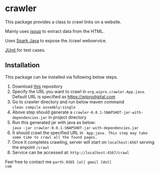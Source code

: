 # crawler
This package provides a class to crawl links on a website. 

Mainly uses <a href="https://jsoup.org/">jsoup</a> to extract data from the HTML. 

Uses <a href="http://sparkjava.com/">Spark Java</a> to expose the /crawl webservice. 

<a href="https://junit.org/"> JUnit </a> for test cases. 

<h2> Installation </h2>

This package can be installed via following below steps.

<ol>
	<li> Download <a href="https://github.com/parth9365/crawler/">this</a> repository </li> 
  <li> Specify the URL you want to crawl in <code>org.wipro.crawler.App.java</code>. <br/>Default URL is specified as <a href="https://wiprodigital.com/"> https://wiprodigital.com </a>
	<li> Go to crawler directory and run below maven command <br/> <code>clean compile assembly:single</code></li>
  <li> Above step should generate a <code>crawler-0.0.1-SNAPSHOT-jar-with-dependencies.jar</code> in project directory </li>
  <li> Run this generated jar with java as below: <br/> <code>java -jar crawler-0.0.1-SNAPSHOT-jar-with-dependencies.jar</code>
  <li> It should crawl the specified URL in <code> App.java. This step may take some time to crawl all the found pages. </code>
  <li> Once it completes crawling, server will start on <code>localhost:4567</code> serving the enpoint <code>/crawl</code>
  <li> Service can be accessed at: <code>http://localhost:4567/crawl</code>
</ol>

Feel free to contact me <code>parth.9365 [at] gmail [dot] com</code>
